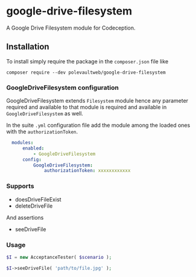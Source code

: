 google-drive-filesystem
==========

A Google Drive Filesystem module for Codeception.

## Installation
To install simply require the package in the `composer.json` file like

```
composer require --dev polevaultweb/google-drive-filesystem
```

### GoogleDriveFilesystem configuration

GoogleDriveFilesystem extends `Filesystem` module hence any parameter required and available to that module is required and available in `GoogleDriveFilesystem` as well.  

In the suite `.yml` configuration file add the module among the loaded ones with the `authorizationToken`. 

```yml
  modules:
      enabled:
          - GoogleDriveFilesystem
      config:
          GoogleDriveFilesystem:
              authorizationToken: xxxxxxxxxxxx
``` 

### Supports

* doesDriveFileExist
* deleteDriveFile

And assertions

* seeDriveFile

### Usage

```php
$I = new AcceptanceTester( $scenario );

$I->seeDriveFile( 'path/to/file.jpg' );
```

